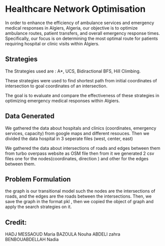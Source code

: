 
# Healthcare Network Optimisation

In order to enhance the efficiency of ambulance services and emergency medical responses in Algiers, Algeria, our objective is to optimize ambulance routes, patient transfers, and overall emergency response times. Specifically, our focus is on determining the most optimal route for patients requiring hospital or clinic visits within Algiers.



## Strategies 
The Strategies used are :
A*,
UCS,
Bidiractional BFS,
Hill Climbing.

These strategies were used to find shortest path from initial coordinates of intersection to goal coordinates of an intersection.

The goal is  to evaluate and compare the effectiveness of these strategies in optimizing emergency medical responses within Algiers.

## Data Generated
We gathered the data about hospitals and clinics (coordinates, emergency services, capacity) from google maps and different resouces. Then we divided the data hospital in 3 seperate files (west, center, east)

We gathered the data about intersections of roads and edges between them from turbo overpass website as OSM file  then from it we generated 2 csv files one for the nodes(coordinates, direction ) and other for the edges between them.

## Problem Formulation 
the graph is our  transitional model such
the nodes  are the intersections of roads, and the edges are the roads between the intersections. Then, we save the graph in the format pkl , then we copied the object of graph and apply the search strategies on it.

## Credit:
HADJ MESSAOUD Maria
BAZOULA Nouha
ABDELI zahra
BENBOUABDELLAH Nadia
